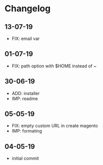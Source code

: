 # Changelog

## 13-07-19
* FIX: email var

## 01-07-19
* FIX: path option with $HOME instead of ~

## 30-06-19
* ADD: installer
* IMP: readme

## 05-05-19
* FIX: empty custom URL in create magento
* IMP: formating

## 04-05-19
* initial commit
